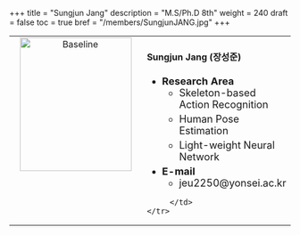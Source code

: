 +++
title = "Sungjun Jang"
description = "M.S/Ph.D 8th"
weight = 240
draft = false
toc = true
bref = "/members/SungjunJANG.jpg"
+++

<table>
    <tr>
       <td width="280" align="center" valign="top">
          <img alt="Baseline" width="200px" height="240" src="/members/SungjunJANG.jpg">
       </td>
       <td>
            <h4>Sungjun Jang (장성준)</h4>
            <ul class="member_info">
                <li style="font-size: 18px"><b>Research Area</b>
                    <ul class="interest">
                        <li style="margin-bottom: 5px">Skeleton-based Action Recognition</li>
                        <li style="margin-bottom: 5px">Human Pose Estimation</li>
                        <li style="margin-bottom: 5px">Light-weight Neural Network</li>
                    </ul>
                </li>
                <li style="font-size: 18px"><b>E-mail</b>
                    <ul>
                        <li style="margin-bottom: 5px">jeu2250@yonsei.ac.kr</li>
                    </ul>
                </li>
            </ul>
            
         </td>
    </tr>
</table>